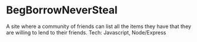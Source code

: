 # BegBorrowNeverSteal
A site where a community of friends can list all the items they have that they are willing to lend to their friends. Tech: Javascript, Node/Express
